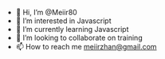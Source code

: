- 👋 Hi, I’m @Meiir80
- 👀 I’m interested in Javascript 
- 🌱 I’m currently learning Javascript 
- 💞️ I’m looking to collaborate on training 
- 📫 How to reach me meiirzhan@gmail.com 

<!---
Meiir80/Meiir80 is a ✨ special ✨ repository because its `README.md` (this file) appears on your GitHub profile.
You can click the Preview link to take a look at your changes.
--->

